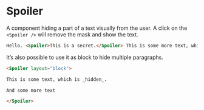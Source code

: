 # Spoiler

A component hiding a part of a text visually from the user. A click on the `<Spoiler />` will remove the mask and show the text.

```md
Hello. <Spoiler>This is a secret.</Spoiler> This is some more text, which is not a spoiler.
```

It’s also possible to use it as block to hide multiple paragraphs.

```md
<Spoiler layout="block">

This is some text, which is _hidden_.

And some more text

</Spoiler>
```
